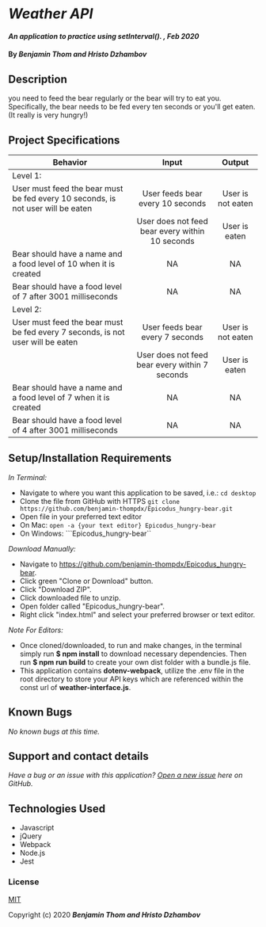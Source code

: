 # _Weather API_

#### _An application to practice using setInterval(). , Feb 2020_

#### By _**Benjamin Thom and Hristo Dzhambov**_

## Description

you need to feed the bear regularly or the bear will try to eat you. Specifically, the bear needs to be fed every ten seconds or you'll get eaten. (It really is very hungry!)

## Project Specifications

| Behavior | Input | Output |
|---|:---:|:---:|
|Level 1:|||
|User must feed the bear must be fed every 10 seconds, is not user will be eaten|User feeds bear every 10 seconds|User is not eaten| 
| |User does not feed bear every within 10 seconds|User is eaten|
|Bear should have a name and a food level of 10 when it is created|NA|NA|
|Bear should have a food level of 7 after 3001 milliseconds|NA|NA|
|Level 2:|||
|User must feed the bear must be fed every 7 seconds, is not user will be eaten|User feeds bear every 7 seconds|User is not eaten| |
| |User does not feed bear every within 7 seconds|User is eaten|User is eaten|
|Bear should have a name and a food level of 7 when it is created|NA|NA|
|Bear should have a food level of 4 after 3001 milliseconds|NA|NA|

## Setup/Installation Requirements

_In Terminal:_

* Navigate to where you want this application to be saved, i.e.:
```cd desktop```
* Clone the file from GitHub with HTTPS
```git clone https://github.com/benjamin-thompdx/Epicodus_hungry-bear.git```
* Open file in your preferred text editor
* On Mac: ```open -a {your text editor} Epicodus_hungry-bear```
* On Windows: ```Epicodus_hungry-bear``

_Download Manually:_

* Navigate to https://github.com/benjamin-thompdx/Epicodus_hungry-bear.
* Click green "Clone or Download" button.
* Click "Download ZIP".
* Click downloaded file to unzip.
* Open folder called "Epicodus_hungry-bear".
* Right click "index.html" and select your preferred browser or text editor.

_Note For Editors:_ 
* Once cloned/downloaded, to run and make changes, in the terminal simply run **$ npm install** to download necessary dependencies. Then run **$ npm run build** to create your own dist folder with a bundle.js file.
* This application contains **dotenv-webpack**, utilize the .env file in the root directory to store your API keys which are referenced within the const url of **weather-interface.js**. 
## Known Bugs

_No known bugs at this time._

## Support and contact details

_Have a bug or an issue with this application? [Open a new issue](https://github.com/benjamin-thompdx/Epicodus_hungry-bear/issues) here on GitHub._

## Technologies Used

* Javascript
* jQuery
* Webpack
* Node.js
* Jest

### License

[MIT](https://choosealicense.com/licenses/mit/)

Copyright (c) 2020 **_Benjamin Thom and Hristo Dzhambov_**
